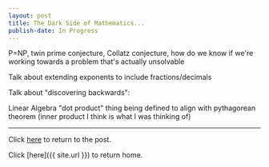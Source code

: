 ```yaml
---
layout: post
title: The Dark Side of Mathematics...
publish-date: In Progress
---
```


P=NP, twin prime conjecture, Collatz conjecture, how do we know if we're working towards a problem that's actually unsolvable

Talk about extending exponents to include fractions/decimals

Talk about "discovering backwards":

Linear Algebra "dot product" thing being defined to align with pythagorean theorem (inner product I think is what I was thinking of)

-----

Click [here](MathOrigins#extra-content) to return to the post.

Click [here]({{ site.url }}) to return home.